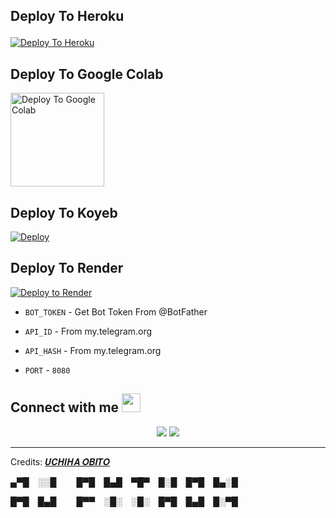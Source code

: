 ## Deploy To Heroku<p align="center">


[![Deploy To Heroku](https://www.herokucdn.com/deploy/button.svg)](https://heroku.com/deploy?template=https://github.com/AJ-PYTHON/AJ_PYTHON_TXT_LEECH)<p align="center">


## Deploy To Google Colab

<a href="https://colab.research.google.com/github/AJ-PYTHON/AJ_PYTHON_TXT_LEECH/blob/main/.github/AJ-PYTHON" target="_blank">
  <img src="https://ashutoshgoswami24.github.io/Me/img/gc.png" alt="Deploy To Google Colab" style="width:150px;"/>
</a>

## Deploy To Koyeb
              
<a target="/blank" href="https://app.koyeb.com/deploy?type=git&repository=github.com/AJ-PYTHON/AJ_PYTHON_TXT_LEECH&branch=heroku&name=textleechbot" >
  <img src="https://www.koyeb.com/static/images/deploy/button.svg" alt="Deploy"></a>

## Deploy To Render                  

[![Deploy to Render](https://render.com/images/deploy-to-render-button.svg)](https://render.com/deploy?repo=https://render.com/deploy?repo=https://github.com/AJ-PYTHON/AJ_PYTHON_TXT_LEECH)


* `BOT_TOKEN`  - Get Bot Token From @BotFather

* `API_ID` - From my.telegram.org 

* `API_HASH` - From my.telegram.org

* `PORT` - `8080`


## Connect with me <img src="https://media.giphy.com/media/iY8CRBdQXODJSCERIr/giphy.gif" width="30px">
<p align="center">
<a href="https://t.me/Nobody_015"><img src="https://img.shields.io/badge/-𝗢𝗕𝗜𝗧𝗢 𝗪𝗢𝗥𝗟𝗗™%20%20-0077B5?style=flat&logo=Telegram&logoColor=white"/></a>
<a href="https://t.me/itz_AJPYTHON"><img src="https://img.shields.io/badge/-𝗔𝗝 𝗣𝗬𝗧𝗛𝗢𝗡 💀%20%20-0077B5?style=flat&logo=Telegram&logoColor=white"/></a>
</p>
 
-----
Credits: [𝑼𝑪𝑯𝑰𝑯𝑨 𝑶𝑩𝑰𝑻𝑶](https://t.me/itz_AJPYTHON) 

▄▀█ ░░█   █▀█ █▄█ ▀█▀ █░█ █▀█ █▄░█

█▀█ █▄█   █▀▀ ░█░ ░█░ █▀█ █▄█ █░▀█


